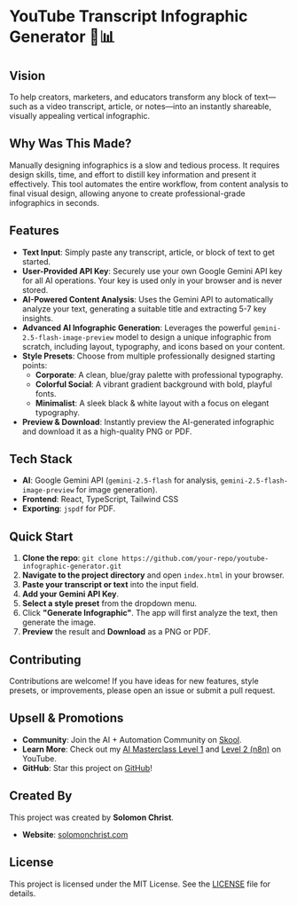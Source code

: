 # YouTube Transcript Infographic Generator 🎥📊

## Vision
To help creators, marketers, and educators transform any block of text—such as a video transcript, article, or notes—into an instantly shareable, visually appealing vertical infographic.

## Why Was This Made?
Manually designing infographics is a slow and tedious process. It requires design skills, time, and effort to distill key information and present it effectively. This tool automates the entire workflow, from content analysis to final visual design, allowing anyone to create professional-grade infographics in seconds.

## Features
- **Text Input**: Simply paste any transcript, article, or block of text to get started.
- **User-Provided API Key**: Securely use your own Google Gemini API key for all AI operations. Your key is used only in your browser and is never stored.
- **AI-Powered Content Analysis**: Uses the Gemini API to automatically analyze your text, generating a suitable title and extracting 5-7 key insights.
- **Advanced AI Infographic Generation**: Leverages the powerful `gemini-2.5-flash-image-preview` model to design a unique infographic from scratch, including layout, typography, and icons based on your content.
- **Style Presets**: Choose from multiple professionally designed starting points:
  - **Corporate**: A clean, blue/gray palette with professional typography.
  - **Colorful Social**: A vibrant gradient background with bold, playful fonts.
  - **Minimalist**: A sleek black & white layout with a focus on elegant typography.
- **Preview & Download**: Instantly preview the AI-generated infographic and download it as a high-quality PNG or PDF.

## Tech Stack
- **AI**: Google Gemini API (`gemini-2.5-flash` for analysis, `gemini-2.5-flash-image-preview` for image generation).
- **Frontend**: React, TypeScript, Tailwind CSS
- **Exporting**: `jspdf` for PDF.

## Quick Start
1.  **Clone the repo**: `git clone https://github.com/your-repo/youtube-infographic-generator.git`
2.  **Navigate to the project directory** and open `index.html` in your browser.
3.  **Paste your transcript or text** into the input field.
4.  **Add your Gemini API Key**.
5.  **Select a style preset** from the dropdown menu.
6.  Click **"Generate Infographic"**. The app will first analyze the text, then generate the image.
7.  **Preview** the result and **Download** as a PNG or PDF.

## Contributing
Contributions are welcome! If you have ideas for new features, style presets, or improvements, please open an issue or submit a pull request.

## Upsell & Promotions
- **Community**: Join the AI + Automation Community on [Skool](https://www.skool.com/learn-automation/about).
- **Learn More**: Check out my [AI Masterclass Level 1](https://youtu.be/vihx2ZPvw0M?si=YpUdk4e71wlEiFh-) and [Level 2 (n8n)](https://youtu.be/rkIU6R6hPwE?si=BN4YpuWFlVeTzSOZ) on YouTube.
- **GitHub**: Star this project on [GitHub](https://github.com/your-repo)!

## Created By
This project was created by **Solomon Christ**.
- **Website**: [solomonchrist.com](https://www.solomonchrist.com)

## License
This project is licensed under the MIT License. See the [LICENSE](LICENSE) file for details.